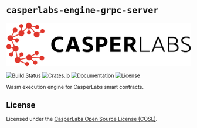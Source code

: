 # `casperlabs-engine-grpc-server`

[![LOGO](../../images/CasperLabs_Logo_Horizontal_RGB.png)](https://casperlabs.io/)

[![Build Status](https://drone-auto.casperlabs.io/api/badges/CasperLabs/CasperLabs/status.svg?branch=dev)](http://drone-auto.casperlabs.io/CasperLabs/CasperLabs)
[![Crates.io](https://img.shields.io/crates/v/casperlabs-engine-grpc-server)](https://crates.io/crates/casperlabs-engine-grpc-server)
[![Documentation](https://docs.rs/casperlabs-engine-grpc-server/badge.svg)](https://docs.rs/casperlabs-engine-grpc-server)
[![License](https://img.shields.io/badge/license-COSL-blue.svg)](https://github.com/CasperLabs/CasperLabs/blob/master/LICENSE)

Wasm execution engine for CasperLabs smart contracts.

## License

Licensed under the [CasperLabs Open Source License (COSL)](https://github.com/CasperLabs/CasperLabs/blob/master/LICENSE).

